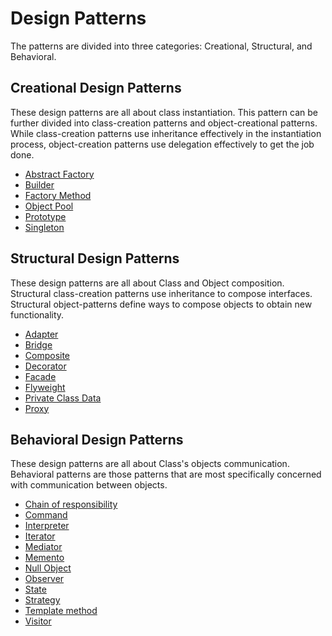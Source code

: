 # Design Patterns

The patterns are divided into three categories: Creational, Structural, and Behavioral.

## Creational Design Patterns

These design patterns are all about class instantiation. This pattern can be further divided into class-creation patterns and object-creational patterns. While class-creation patterns use inheritance effectively in the instantiation process, object-creation patterns use delegation effectively to get the job done.

- [Abstract Factory](.DesignPatterns/CreationalDesignPatterns/AbstractFactory)
- [Builder](.DesignPatterns/CreationalDesignPatterns/Builder)
- [Factory Method](.DesignPatterns/CreationalDesignPatterns/FactoryMethod)
- [Object Pool](.DesignPatterns/CreationalDesignPatterns/ObjectPool)
- [Prototype](.DesignPatterns/CreationalDesignPatterns/Prototype)
- [Singleton](.DesignPatterns/CreationalDesignPatterns/Singleton)

## Structural Design Patterns

These design patterns are all about Class and Object composition. Structural class-creation patterns use inheritance to compose interfaces. Structural object-patterns define ways to compose objects to obtain new functionality.

- [Adapter](.DesignPatterns/StructuralDesignPatterns/Adapter)
- [Bridge](.DesignPatterns/StructuralDesignPatterns/Bridge)
- [Composite](.DesignPatterns/StructuralDesignPatterns/Composite)
- [Decorator](.DesignPatterns/StructuralDesignPatterns/Decorator)
- [Facade](.DesignPatterns/StructuralDesignPatterns/Facade)
- [Flyweight](.DesignPatterns/StructuralDesignPatterns/Flyweight)
- [Private Class Data](.DesignPatterns/StructuralDesignPatterns/PrivateClassData)
- [Proxy](.DesignPatterns/StructuralDesignPatterns/Proxy)

## Behavioral Design Patterns

These design patterns are all about Class's objects communication. Behavioral patterns are those patterns that are most specifically concerned with communication between objects.

- [Chain of responsibility](.DesignPatterns/BehavioralDesignPatterns/ChainOfResponsibility)
- [Command](.DesignPatterns/BehavioralDesignPatterns/Command)
- [Interpreter](.DesignPatterns/BehavioralDesignPatterns/Interpreter)
- [Iterator](.DesignPatterns/BehavioralDesignPatterns/Iterator)
- [Mediator](.DesignPatterns/BehavioralDesignPatterns/Mediator)
- [Memento](.DesignPatterns/BehavioralDesignPatterns/Memento)
- [Null Object](.DesignPatterns/BehavioralDesignPatterns/NullObject)
- [Observer](.DesignPatterns/BehavioralDesignPatterns/Observer)
- [State](.DesignPatterns/BehavioralDesignPatterns/State)
- [Strategy](.DesignPatterns/BehavioralDesignPatterns/Strategy)
- [Template method](.DesignPatterns/BehavioralDesignPatterns/TemplateMethod)
- [Visitor](.DesignPatterns/BehavioralDesignPatterns/Visitor)
